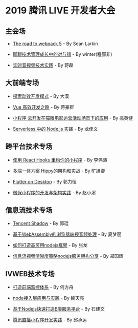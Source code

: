 # 2019 腾讯 LIVE 开发者大会

## 主会场

- [The road to webpack 5](ppt/主会场/Sean%20Larkin/The%20road%20to%20webpack%205.pdf) - By Sean Larkin

- [聊聊技术管理成长中的对与错](ppt/主会场/winter（程邵非）/聊聊技术管理成长中的对与错.pdf) - By winter(程邵非)

- [实时音视频技术实践](ppt/主会场/蒋磊/实时音视频技术实践.pdf) - By 蒋磊

## 大前端专场

- [探索动效开发模式](ppt/大前端专场/大漠/探索动效开发模式.pdf) - By 大漠

- [Vue 高效开发之路](ppt/大前端专场/蒋豪群/Vue%20高效开发之路.pdf) - By 蒋豪群

- [小程序·云开发在猫眼电影运营活动场景下的应用](ppt/大前端专场/高英健/小程序·云开发在猫眼电影运营活动场景下的应用.pdf) - By 高英健

- [Serverless 中的 Node.js 实践](ppt/大前端专场/龙佳文/Serverless%20中的%20Node.js%20实践.pdf) - By 龙佳文

## 跨平台技术专场

- [使用 React Hooks 重构你的小程序](ppt/跨平台技术专场/李伟涛/使用%20React%20Hooks%20重构你的小程序.pdf) - By 李伟涛

- [多端一体方案 Hippy的架构和实战](ppt/跨平台技术专场/旷旭卿/多端一体方案%20Hippy的架构和实战.pdf) - By 旷旭卿

- [Flutter on Desktop](ppt/跨平台技术专场/郭力恒/Flutter%20on%20Desktop.pdf) - By 郭力恒

- [微保小程序的开发与架构实践](ppt/跨平台技术专场/赵小溪/微保小程序的开发与架构实践.pdf) - By 赵小溪

## 信息流技术专场

- [Tencent Shadow](ppt/信息流技术专场/郭琨/Tencent%20Shadow.pdf) - By 郭琨

- [基于WebAssembly的浏览器端视音频处理](ppt/信息流技术专场/夏梦丽/基于WebAssembly的浏览器端视音频处理.pdf) - By 夏梦丽

- [如何打造高可用nodejs框架](ppt/信息流技术专场/张龙/如何打造高可用nodejs框架.pdf) - By 张龙

- [信息流视频清晰度策略nodejs服务架构分享](ppt/信息流技术专场/郑国辉/信息流视频清晰度策略nodejs服务架构分享.pdf) - By 郑国辉

## IVWEB技术专场

- [打造前端监控体系](ppt/IVWEB技术专场/何方舟/打造前端监控体系.pdf) - By 何方舟

- [node接入层应用与实践](ppt/IVWEB技术专场/魏天亮/node接入层应用与实践.pdf) - By 魏天亮

- [基于Nodejs快速打造B类服务平台](ppt/IVWEB技术专场/石建文/基于Nodejs快速打造B类服务平台.pdf) - By 石建文

- [腾讯直播小程序开发实践](ppt/IVWEB技术专场/邱承运/腾讯直播小程序开发实践.pdf) - By 邱承运

